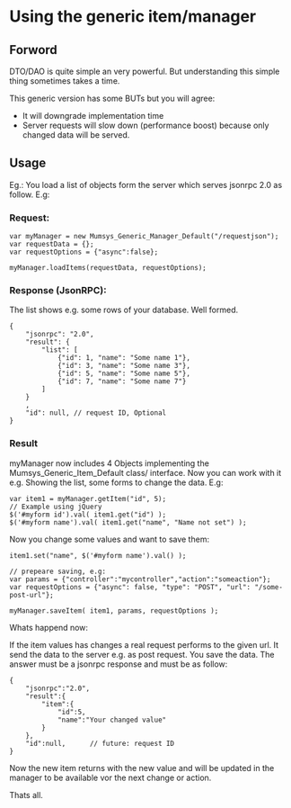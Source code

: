 # Using the generic item/manager

## Forword

DTO/DAO is quite simple an very powerful. 
But understanding this simple thing sometimes takes a time.

This generic version has some BUTs but you will agree:

 - It will downgrade implementation time
 - Server requests will slow down (performance boost) because only changed data will be 
   served.


## Usage

Eg.: You load a list of objects form the server which serves jsonrpc 2.0 as follow. E.g:

### Request:

    var myManager = new Mumsys_Generic_Manager_Default("/requestjson");
    var requestData = {};
    var requestOptions = {"async":false};

    myManager.loadItems(requestData, requestOptions);
    
### Response (JsonRPC):

The list shows e.g. some rows of your database. Well formed.

    {
        "jsonrpc": "2.0",
        "result": {
            "list": [
                {"id": 1, "name": "Some name 1"},
                {"id": 3, "name": "Some name 3"},
                {"id": 5, "name": "Some name 5"},
                {"id": 7, "name": "Some name 7"}
            ]
        }
        ,
        "id": null, // request ID, Optional
    }


### Result
    
myManager now includes 4 Objects implementing the Mumsys_Generic_Item_Default class/
interface. Now you can work with it e.g. Showing the list, some forms to change the data.
E.g:

    var item1 = myManager.getItem("id", 5);
    // Example using jQuery
    $('#myform id').val( item1.get("id") );
    $('#myform name').val( item1.get("name", "Name not set") );

Now you change some values and want to save them:

    item1.set("name", $('#myform name').val() );

    // prepeare saving, e.g:
    var params = {"controller":"mycontroller","action":"someaction"};
    var requestOptions = {"async": false, "type": "POST", "url": "/some-post-url"};

    myManager.saveItem( item1, params, requestOptions );

Whats happend now:

If the item values has changes a real request performs to the given url.
It send the data to the server e.g. as post request. You save the data.
The answer must be a jsonrpc response and must be as follow:

    {
        "jsonrpc":"2.0",
        "result":{
            "item":{
                "id":5,
                "name":"Your changed value"
            }
        },
        "id":null,      // future: request ID
    }

Now the new item returns with the new value and will be updated in the manager to be 
available vor the next change or action.

Thats all.


    
    
    

    

